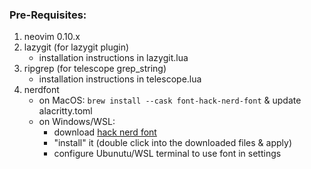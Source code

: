 ### Pre-Requisites:

1. neovim 0.10.x
2. lazygit (for lazygit plugin)
    - installation instructions in lazygit.lua
3. ripgrep (for telescope grep_string)
    - installation instructions in telescope.lua
4. nerdfont
    - on MacOS: `brew install --cask font-hack-nerd-font` & update alacritty.toml
    - on Windows/WSL:
        - download [hack nerd font](https://www.nerdfonts.com/font-downloads)
        - "install" it (double click into the downloaded files & apply)
        - configure Ubunutu/WSL terminal to use font in settings
